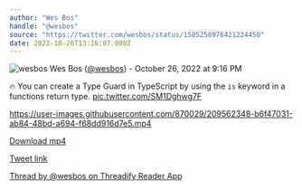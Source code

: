 ```yaml
---
author: "Wes Bos"
handle: "@wesbos"
source: "https://twitter.com/wesbos/status/1585258976421224450"
date: 2022-10-26T13:16:07.000Z
---
```


![wesbos](https://pbs.twimg.com/profile_images/877525007185858562/7G9vGTca_normal.jpg)
Wes Bos ([@wesbos](https://twitter.com/wesbos)) - October 26, 2022 at 9:16 PM

🔥 You can create a Type Guard in TypeScript by using the `is` keyword in a functions return type. [pic.twitter.com/SM1Dghwg7F](https://twitter.com/wesbos/status/1585258976421224450/video/1)

https://user-images.githubusercontent.com/870029/209562348-b6f47031-ab84-48bd-a694-f68dd916d7e5.mp4

[Download mp4](../videos/wesbos%20-%201585258976421224450.mp4)

[Tweet link](https://twitter.com/wesbos/status/1585258976421224450)

[Thread by @wesbos on Threadify Reader App](https://threadify.productsway.com/thread/1585258976421224450)
